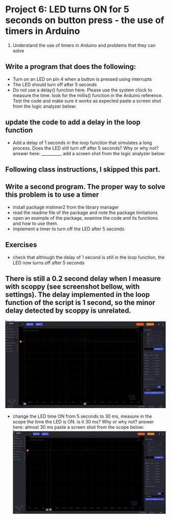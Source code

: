 # Project 6: LED turns ON for 5 seconds on button press - the use of timers in Arduino

1. Understand the use of timers in Arduino and problems that they can solve

## Write a program that does the following:
- Turn on an LED on pin 4 when a button is pressed using interrupts
- The LED should turn off after 5 seconds
- Do not use a delay() function here. Please use the system clock to measure the time. look for the millis() function in the Arduino reference.
Test the code and make sure it works as expected
paste a screen shot from the logic analyzer below:
 
## update the code to add a delay in the loop function
- Add a delay of 1 seconds in the loop function that simulates a long process. Does the LED still turn off after 5 seconds? Why or why not?
answer here: __________
add a screen shot from the logic analyzer below:
## Following class instructions, I skipped this part.

## Write a second program. The proper way to solve this problem is to use a timer
- install package mstimer2 from the library manager
- read the readme file of the package and note the package limitations
- open an example of the package, examine the code and its functions and how to use them.
- implement a timer to turn off the LED after 5 seconds

## Exercises
- check that although the delay of 1 second is still in the loop function, the LED now turns off after 5 seconds

## There is still a 0.2 second delay when I measure with scoppy (see screenshot bellow, with settings). The delay implemented in the loop function of the script is 1 second, so the minor delay detected by scoppy is unrelated.

![alt text](image-1.png)

- change the LED time ON from 5 seconds to 30 ms, measure in the scope the time the LED is ON. is it 30 ms? Why or why not?
answer here: almost 30 ms
paste a screen shot from the scope below:
![alt text](image-4.png)